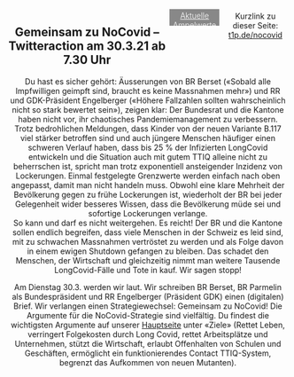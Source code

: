 <html>
  <head>
    <title>Gemeinsam zu NoCovid</title>
    <meta charset="utf-8" />
    <meta http-equiv="expires" content="0">
  <style>
 /* FONTS */
 @import url("https://fonts.googleapis.com/css?family=Open+Sans+Condensed:300,700");
</style>
  </head>
  <body>
  <header>
 <div style="display:flex;"><h2>Gemeinsam zu NoCovid – Twitteraction am 30.3.21 ab 7.30 Uhr</h2> <div style="margin-left:0.5em;padding:3px 6px 0 6px;background-color:#888;color:#fff;font-weight:300;height:27px!important;"><a href="daily" style="color:#fff;">Aktuelle Ampelwerte</a></div> <div style="margin-top:4px;margin-left:0.5em;">Kurzlink zu dieser Seite: <a href="https://t1p.de/nocovid">t1p.de/nocovid</a></div></div>
<div class="twocol">
<div class="ntext">
Du hast es sicher gehört: Äusserungen von BR Berset («Sobald alle Impfwilligen geimpft sind, braucht es keine Massnahmen mehr») und RR und GDK-Präsident Engelberger («Höhere Fallzahlen sollten wahrscheinlich nicht so stark bewertet sein»), zeigen klar: Der Bundesrat und die Kantone haben nicht vor, ihr chaotisches Pandemiemanagement zu verbessern. Trotz bedrohlichen Meldungen, dass Kinder von der neuen Variante B.117 viel stärker betroffen sind und auch jüngere Menschen häufiger einen schweren Verlauf haben, dass bis 25 % der Infizierten LongCovid entwickeln und die Situation auch mit gutem TTIQ alleine nicht zu beherrschen ist, spricht man trotz exponentiell ansteigender Inzidenz von Lockerungen. Einmal festgelegte Grenzwerte werden einfach nach oben angepasst, damit man nicht handeln muss. Obwohl eine klare Mehrheit der Bevölkerung gegen zu frühe Lockerungen ist, wiederholt der BR bei jeder Gelegenheit wider besseres Wissen, dass die Bevölkerung müde sei und sofortige Lockerungen verlange.
  </div>
  <div class="ntext">
  So kann und darf es nicht weitergehen. Es reicht! Der BR und die Kantone sollen endlich begreifen, dass viele Menschen in der Schweiz es leid sind, mit zu schwachen Massnahmen vertröstet zu werden und als Folge davon in einem ewigen Shutdown gefangen zu bleiben. Das schadet den Menschen, der Wirtschaft und gleichzeitig nimmt man weitere Tausende LongCovid-Fälle und Tote in kauf. Wir sagen stopp! 
  </div>
 
Am Dienstag 30.3. werden wir laut. Wir schreiben BR Berset, BR Parmelin als Bundespräsident und RR Engelberger (Präsident GDK) einen (digitalen) Brief. Wir verlangen einen Strategiewechsel: Gemeinsam zu NoCovid! Die Argumente für die NoCovid-Strategie sind vielfältig. Du findest die wichtigsten Argumente auf unserer <a href="main">Hauptseite</a> unter «Ziele» (Rettet Leben, verringert Folgekosten durch Long Covid, rettet Arbeitsplätze und Unternehmen, stützt die Wirtschaft, erlaubt Offenhalten von Schulen und Geschäften, ermöglicht ein funktionierendes Contact TTIQ-System, begrenzt das Aufkommen von neuen Mutanten). 
  </div>
